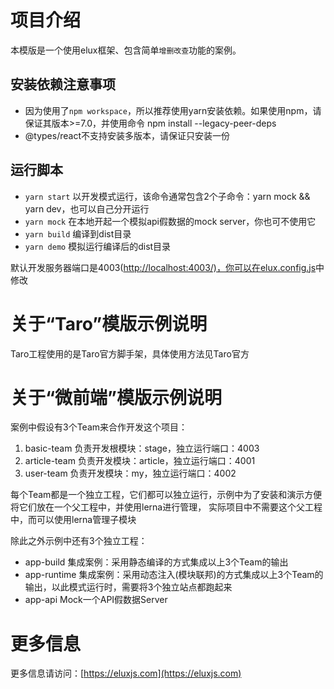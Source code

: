 # 项目介绍

本模版是一个使用elux框架、包含简单`增删改查`功能的案例。

## 安装依赖注意事项

- 因为使用了`npm workspace`，所以推荐使用yarn安装依赖。如果使用npm，请保证其版本>=7.0，并使用命令 npm install --legacy-peer-deps
- @types/react不支持安装多版本，请保证只安装一份

## 运行脚本

- `yarn start` 以开发模式运行，该命令通常包含2个子命令：yarn mock && yarn dev，也可以自己分开运行
- `yarn mock` 在本地开起一个模拟api假数据的mock server，你也可不使用它
- `yarn build` 编译到dist目录
- `yarn demo` 模拟运行编译后的dist目录

默认开发服务器端口是4003(<http://localhost:4003/)，你可以在elux.config.js>中修改

# 关于“Taro”模版示例说明

Taro工程使用的是Taro官方脚手架，具体使用方法见Taro官方

# 关于“微前端”模版示例说明

案例中假设有3个Team来合作开发这个项目：

1. basic-team 负责开发根模块：stage，独立运行端口：4003
2. article-team 负责开发模块：article，独立运行端口：4001
3. user-team 负责开发模块：my，独立运行端口：4002

每个Team都是一个独立工程，它们都可以独立运行，示例中为了安装和演示方便将它们放在一个父工程中，并使用lerna进行管理，
实际项目中不需要这个父工程中，而可以使用lerna管理子模块

除此之外示例中还有3个独立工程：

- app-build 集成案例：采用静态编译的方式集成以上3个Team的输出
- app-runtime 集成案例：采用动态注入(模块联邦)的方式集成以上3个Team的输出，以此模式运行时，需要将3个独立站点都跑起来
- app-api Mock一个API假数据Server

# 更多信息

更多信息请访问：[https://eluxjs.com](https://eluxjs.com)
